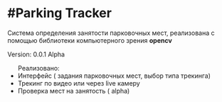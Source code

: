 #Parking Tracker
===============

Система определения занятости парковочных мест, реализована с помощью библиотеки компьютерного зрения <b>opencv</b>

Version: 0.0.1 Alpha

<ul>Реализовано:
<li>Интерфейс ( задания парковочных мест, выбор типа трекинга)
<li>Трекинг по видео или через live камеру
<li>Проверка мест на занятость ( alpha)
